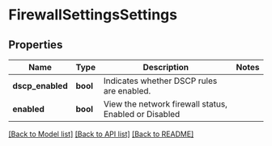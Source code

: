 # FirewallSettingsSettings

## Properties
Name | Type | Description | Notes
------------ | ------------- | ------------- | -------------
**dscp_enabled** | **bool** | Indicates whether DSCP rules are enabled. | 
**enabled** | **bool** | View the network firewall status, Enabled or Disabled | 

[[Back to Model list]](../README.md#documentation-for-models) [[Back to API list]](../README.md#documentation-for-api-endpoints) [[Back to README]](../README.md)


